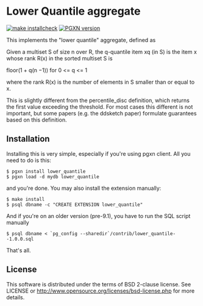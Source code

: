 # Lower Quantile aggregate

[![make installcheck](https://github.com/tvondra/lower_quantile/actions/workflows/ci.yml/badge.svg)](https://github.com/tvondra/lower_quantile/actions/workflows/ci.yml)
[![PGXN version](https://badge.fury.io/pg/lower_quantile.svg)](https://badge.fury.io/pg/lower_quantile)

This implements the "lower quantile" aggregate, defined as

   Given a multiset S of size n over R, the q-quantile item xq (in S) is
   the item x whose rank R(x) in the sorted multiset S is
   
   floor(1 + q(n −1)) for 0 <= q <= 1
   
   where the rank R(x) is the number of elements in S smaller than or
   equal to x.

This is slightly different from the percentile_disc definition, which
returns the first value exceeding the threshold. For most cases this
different is not important, but some papers (e.g. the ddsketch paper)
formulate guarantees based on this definition.


## Installation

Installing this is very simple, especially if you're using pgxn client.
All you need to do is this:

    $ pgxn install lower_quantile
    $ pgxn load -d mydb lower_quantile

and you're done. You may also install the extension manually:

    $ make install
    $ psql dbname -c "CREATE EXTENSION lower_quantile"

And if you're on an older version (pre-9.1), you have to run the SQL
script manually

    $ psql dbname < `pg_config --sharedir`/contrib/lower_quantile--1.0.0.sql

That's all.


## License

This software is distributed under the terms of BSD 2-clause license.
See LICENSE or http://www.opensource.org/licenses/bsd-license.php for
more details.
